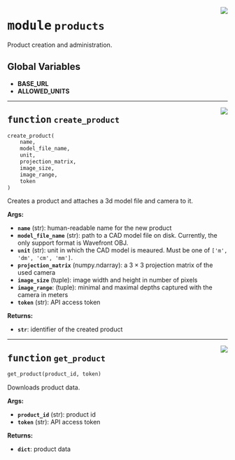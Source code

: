 <!-- markdownlint-disable -->

<a href="../vathos/products.py#L0"><img align="right" style="float:right;" src="https://img.shields.io/badge/-source-cccccc?style=flat-square"></a>

# <kbd>module</kbd> `products`
Product creation and administration. 

**Global Variables**
---------------
- **BASE_URL**
- **ALLOWED_UNITS**

---

<a href="../vathos/products.py#L22"><img align="right" style="float:right;" src="https://img.shields.io/badge/-source-cccccc?style=flat-square"></a>

## <kbd>function</kbd> `create_product`

```python
create_product(
    name,
    model_file_name,
    unit,
    projection_matrix,
    image_size,
    image_range,
    token
)
```

Creates a product and attaches a 3d model file and camera to it. 



**Args:**
 
 - <b>`name`</b> (str):  human-readable name for the new product 
 - <b>`model_file_name`</b> (str):  path to a CAD model file on disk. Currently, the only  support format is Wavefront OBJ. 
 - <b>`unit`</b> (str):  unit in which the CAD model is meaured. Must be one of  `['m', 'dm', 'cm', 'mm']`. 
 - <b>`projection_matrix`</b> (numpy.ndarray):  a $3\times 3$ projection matrix of the   used camera 
 - <b>`image_size`</b> (tuple):  image width and height in number of pixels 
 - <b>`image_range`</b>:  (tuple): minimal and maximal depths captured with the camera in  meters 
 - <b>`token`</b> (str):  API access token 



**Returns:**
 
 - <b>`str`</b>:  identifier of the created product 


---

<a href="../vathos/products.py#L111"><img align="right" style="float:right;" src="https://img.shields.io/badge/-source-cccccc?style=flat-square"></a>

## <kbd>function</kbd> `get_product`

```python
get_product(product_id, token)
```

Downloads product data. 



**Args:**
 
 - <b>`product_id`</b> (str):  product id 
 - <b>`token`</b> (str):  API access token 



**Returns:**
 
 - <b>`dict`</b>:  product data 


